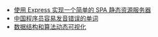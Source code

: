 * [使用 Express 实现一个简单的 SPA 静态资源服务器](http://blog.dongsj.cn/20180504-express-static-spa-server.html)
* [中国程序员容易发音错误的单词](https://github.com/shimohq/chinese-programmer-wrong-pronunciation)
* [数据结构和算法动态可视化](https://visualgo.net/zh)



